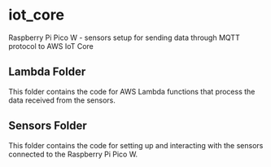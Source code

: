 # iot_core

Raspberry Pi Pico W - sensors setup for sending data through MQTT protocol to AWS IoT Core

## Lambda Folder

This folder contains the code for AWS Lambda functions that process the data received from the sensors.

## Sensors Folder

This folder contains the code for setting up and interacting with the sensors connected to the Raspberry Pi Pico W.